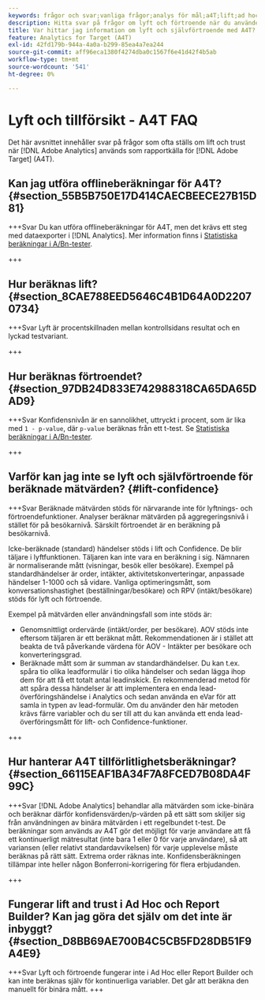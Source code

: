 ```yaml
---
keywords: frågor och svar;vanliga frågor;analys för mål;a4T;lift;ad hoc;report builder;trust
description: Hitta svar på frågor om lyft och förtroende när du använder Analytics för  [!DNL Target] (A4T). Med A4T kan du använda Analytics-rapportering för  [!DNL Target] aktiviteter.
title: Var hittar jag information om lyft och självförtroende med A4T?
feature: Analytics for Target (A4T)
exl-id: 42fd179b-944a-4a0a-b299-85ea4a7ea244
source-git-commit: aff96eca1380f4274dba0c1567f6e41d42f4b5ab
workflow-type: tm+mt
source-wordcount: '541'
ht-degree: 0%

---
```


# Lyft och tillförsikt - A4T FAQ

Det här avsnittet innehåller svar på frågor som ofta ställs om lift och trust när [!DNL Adobe Analytics] används som rapportkälla för [!DNL Adobe Target] (A4T).

## Kan jag utföra offlineberäkningar för A4T? {#section_55B5B750E17D414CAECBEECE27B15D81}

+++Svar
Du kan utföra offlineberäkningar för A4T, men det krävs ett steg med dataexporter i [!DNL Analytics]. Mer information finns i [Statistiska beräkningar i A/Bn-tester](/help/main/c-reports/statistical-methodology/statistical-calculations.md).

+++

## Hur beräknas lift? {#section_8CAE788EED5646C4B1D64A0D22070734}

+++Svar
Lyft är procentskillnaden mellan kontrollsidans resultat och en lyckad testvariant.

+++

## Hur beräknas förtroendet? {#section_97DB24D833E742988318CA65DA65DAD9}

+++Svar
Konfidensnivån är en sannolikhet, uttryckt i procent, som är lika med `1 - p-value`, där `p-value` beräknas från ett t-test. Se [Statistiska beräkningar i A/Bn-tester](/help/main/c-reports/statistical-methodology/statistical-calculations.md).

+++

## Varför kan jag inte se lyft och självförtroende för beräknade mätvärden? {#lift-confidence}

+++Svar
Beräknade mätvärden stöds för närvarande inte för lyftnings- och förtroendefunktioner. Analyser beräknar mätvärden på aggregeringsnivå i stället för på besökarnivå. Särskilt förtroendet är en beräkning på besökarnivå.

Icke-beräknade (standard) händelser stöds i lift och Confidence. De blir täljare i lyftfunktionen. Täljaren kan inte vara en beräkning i sig. Nämnaren är normaliserande mått (visningar, besök eller besökare). Exempel på standardhändelser är order, intäkter, aktivitetskonverteringar, anpassade händelser 1-1000 och så vidare. Vanliga optimeringsmått, som konversationshastighet (beställningar/besökare) och RPV (intäkt/besökare) stöds för lyft och förtroende.

Exempel på mätvärden eller användningsfall som inte stöds är:

* Genomsnittligt ordervärde (intäkt/order, per besökare). AOV stöds inte eftersom täljaren är ett beräknat mått. Rekommendationen är i stället att beakta de två påverkande värdena för AOV - Intäkter per besökare och konverteringsgrad.
* Beräknade mått som är summan av standardhändelser. Du kan t.ex. spåra tio olika leadformulär i tio olika händelser och sedan lägga ihop dem för att få ett totalt antal leadinskick. En rekommenderad metod för att spåra dessa händelser är att implementera en enda lead-överföringshändelse i Analytics och sedan använda en eVar för att samla in typen av lead-formulär. Om du använder den här metoden krävs färre variabler och du ser till att du kan använda ett enda lead-överföringsmått för lift- och Confidence-funktioner.

+++

## Hur hanterar A4T tillförlitlighetsberäkningar? {#section_66115EAF1BA34F7A8FCED7B08DA4F99C}

+++Svar
[!DNL Adobe Analytics] behandlar alla mätvärden som icke-binära och beräknar därför konfidensvärden/p-värden på ett sätt som skiljer sig från användningen av binära mätvärden i ett regelbundet t-test. De beräkningar som används av A4T gör det möjligt för varje användare att få ett kontinuerligt mätresultat (inte bara 1 eller 0 för varje användare), så att variansen (eller relativt standardavvikelsen) för varje upplevelse måste beräknas på rätt sätt. Extrema order räknas inte. Konfidensberäkningen tillämpar inte heller någon Bonferroni-korrigering för flera erbjudanden.

+++

## Fungerar lift and trust i Ad Hoc och Report Builder? Kan jag göra det själv om det inte är inbyggt? {#section_D8BB69AE700B4C5CB5FD28DB51F9A4E9}

+++Svar
Lyft och förtroende fungerar inte i Ad Hoc eller Report Builder och kan inte beräknas själv för kontinuerliga variabler. Det går att beräkna den manuellt för binära mått.
+++

